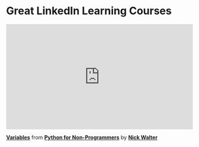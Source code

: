 <h1>Great LinkedIn Learning Courses</h1>
<div style="position:relative;height:0;padding-bottom:56.25%"><iframe width="640" height="360" src="https://www.linkedin.com/learning/embed/python-for-non-programmers/variables?autoplay=false&claim=AQFCKUVivF1yJgAAAZdBdc_ziPw_WBuLDQUmPv7N4Ij1yctLDUY5cQqNYfI49xrmZeAYAyVlz7UIouNCNs-1cOemV5Sa5DM3P5i18UgHo8nhUhV4pZCyZmpn5R1Zyow3ZLh1aSF9gQ7oPS5diW_uT4mpNUGcNCMYJIAFe32MRHeDdTOZZb6Auq21zn9LGCmYF1G5cUGTf3mzysIkzoLcr-PkEj2lkYCjoinpYFMH-uiBh_L1AtlPKU_6qvzE_C_WFv2RM-vvniy7jr8AYHuv5C-Vp_wXp14uD6sVaaDiHybFDDIYuRSvuIc4qb4ii45yW_Ss7Zk9USegnanOTFVl0aCssBuIgaRN1LBPkbL-rkQts66RFvTLkDgFtZ0C_sBFSGpekaw6B9xa6UWAyqRJTizPjX7NCgagD49iBtKl4ITCo2DP83TgAfvBEFfcRMCw0j-sjMcHvEYDZMJbMDjIJsYXY-IUPXT-C5O-SDpVAo1Nt5RV4yVsqNvkdsBbUsHCOB29RV1Tv_bvsk1oPRJpAv_4RKLjUOqW7AdIwBehhIamWJTpkG5jFXTi9Z8U6qm5aGM46mKO2N8e-D4ySRIfymifpilFfw2fE33Utfr4_mrX_6vl6zDnngASqFM81BTA24XAk6cbKGm4s5O5WWxz-guauuaR8y00xLPitRYByA3o2BVIecebbnTsVmmdfGk627tI9giUazPp2ilE715LjrDDUUZVVvwPggv22S8zsTKbjeYJZc6KtDamgp5L-kroqC7FmoNCyskTl4T4KxbJfQVAwRqI_iDXp-SmoQySR13X6_Ue-ZZsoT-t1YE7CEKycDkZom0KctO5P0n_p9tBqL2JTyVQyJUS_SH6pGK8tvDg0ySL-U64JVq-xq--wDxNyiZhDq9qhKxPW07yoePCF1M9so7IRHBVmvtMrzIRgnoYKhpPScyhmmVZbsPBbQrCALFc34UxY9e9tvccjp9d9FKMl-PjmrNVPaqchTt5QXgsgbHTWAdvExyxeQorLPGsB0MG1QzVYEACxlp5UiMAwrBuZ3PGyMi-Mw7seA8ikW8a5A3MJf-6uFCRZmllwyk77iipZ4qXcBgFM7OV3BTtufElGx2JvYKVg5AIA9OgdVD5RWUk8yDFJsihM-L3tefq1uGQkBVhH8NFbaTLrcEaCvcvXp3xuKgwf73ZJAN2XPbZ4OYl0PDCtZH6uSI0UtHYK-_76x8" mozallowfullscreen="true" webkitallowfullscreen="true" allowfullscreen="true" frameborder="0" style="position:absolute;width:100%;height:100%;left:0"></iframe></div><p><strong><a href="https://www.linkedin.com/learning/python-for-non-programmers/variables?trk=embed_lil">Variables</a></strong> from <strong><a href="https://www.linkedin.com/learning/python-for-non-programmers?trk=embed_lil">Python for Non-Programmers</a></strong> by <strong><a href="https://www.linkedin.com/learning/instructors/nick-walter?trk=embed_lil">Nick Walter</a></strong></p>
